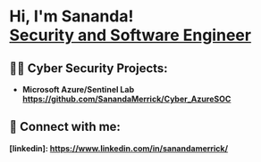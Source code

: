 <h1>Hi, I'm Sananda! <br/><a href="https://www.linkedin.com/in/sanandamerrick/">Security and Software Engineer</a>
<h2>👨‍💻 Cyber Security Projects:</h2>

- <b>Microsoft Azure/Sentinel Lab</b>
  <b>https://github.com/SanandaMerrick/Cyber_AzureSOC</b>





<h2> 🤳 Connect with me:</h2>

<b>[linkedin]: https://www.linkedin.com/in/sanandamerrick/</b>
